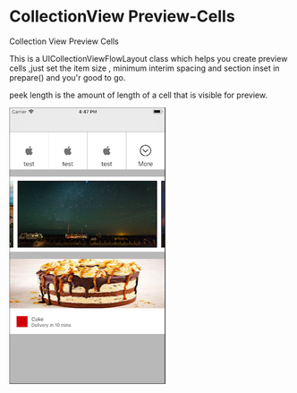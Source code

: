 # CollectionView Preview-Cells
Collection View Preview Cells

This is a UICollectionViewFlowLayout class which helps you create preview cells ,just set the item size , minimum interim spacing and section inset in prepare() and you'r good to go.

peek length is the amount of length of a cell that is visible for preview.

![alt text](https://github.com/iThink32/Preview-Cells/blob/master/Screen%20Shot%202017-12-04%20at%204.49.09%20PM.png)


